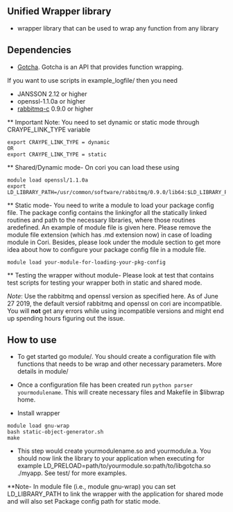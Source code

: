 ## Unified Wrapper library
* wrapper library that can be used to wrap any function from any library

## Dependencies
* [Gotcha](https://gotcha.readthedocs.io/en/latest/#). Gotcha is an API that provides function wrapping.

If you want to use scripts in example\_logfile/ then you need

* JANSSON 2.12 or higher
* openssl-1.1.0a or higher 
* [rabbitmq-c](https://github.com/alanxz/rabbitmq-c) 0.9.0 or higher 


** Important Note: You need to set dynamic or static mode through CRAYPE_LINK_TYPE variable
```
export CRAYPE_LINK_TYPE = dynamic
OR
export CRAYPE_LINK_TYPE = static 
```

** Shared/Dynamic mode-
On cori you can load these using
```
module load openssl/1.1.0a
export LD_LIBRARY_PATH=/usr/common/software/rabbitmq/0.9.0/lib64:$LD_LIBRARY_PATH 
```

** Static mode-
You need to write a module to load your package config file. The package config contains the linkingfor all the statically linked routines and path to the necessary libraries, where those routines aredefined. An example of module file is given here. Please remove the module file extension (which has .md extension now) in case of loading module in Cori. Besides, please look under the module section to get more idea about how to configure your package config file in a module file.
```
module load your-module-for-loading-your-pkg-config
```
** Testing the wrapper without module-
Please look at test that contains test scripts for testing your wrapper both in static and shared mode. 


*Note*: Use the rabbitmq and openssl version as specified here. As of June 27 2019, the default versiof rabbitmq and openssl on cori are incompatible. You will **not** get any errors while using incompatible versions and might end up spending hours figuring out the issue. 
  

## How to use
* To get started go module/. You should create a configuration file with functions that needs to be wrap and other necessary parameters. More details in module/

* Once a configuration file has been created run ``python parser yourmodulename``. This will create necessary files and Makefile in $libwrap home. 

* Install wrapper
```
module load gnu-wrap
bash static-object-generator.sh
make 
```

* This step would create yourmodulename.so and yourmodule.a. You should now link the library to your application when executing for example LD\_PRELOAD=path/to/yourmodule.so:path/to/libgotcha.so ./myapp. See test/ for more examples.

**Note- In module file (i.e., module gnu-wrap) you can set LD_LIBRARY_PATH to link the wrapper with the application for shared mode and will also set Package config path for static mode.

